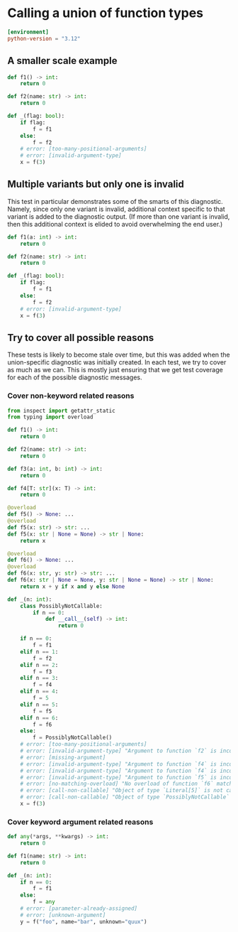 # Calling a union of function types

<!-- snapshot-diagnostics -->

```toml
[environment]
python-version = "3.12"
```

## A smaller scale example

```py
def f1() -> int:
    return 0

def f2(name: str) -> int:
    return 0

def _(flag: bool):
    if flag:
        f = f1
    else:
        f = f2
    # error: [too-many-positional-arguments]
    # error: [invalid-argument-type]
    x = f(3)
```

## Multiple variants but only one is invalid

This test in particular demonstrates some of the smarts of this diagnostic. Namely, since only one
variant is invalid, additional context specific to that variant is added to the diagnostic output.
(If more than one variant is invalid, then this additional context is elided to avoid overwhelming
the end user.)

```py
def f1(a: int) -> int:
    return 0

def f2(name: str) -> int:
    return 0

def _(flag: bool):
    if flag:
        f = f1
    else:
        f = f2
    # error: [invalid-argument-type]
    x = f(3)
```

## Try to cover all possible reasons

These tests is likely to become stale over time, but this was added when the union-specific
diagnostic was initially created. In each test, we try to cover as much as we can. This is mostly
just ensuring that we get test coverage for each of the possible diagnostic messages.

### Cover non-keyword related reasons

```py
from inspect import getattr_static
from typing import overload

def f1() -> int:
    return 0

def f2(name: str) -> int:
    return 0

def f3(a: int, b: int) -> int:
    return 0

def f4[T: str](x: T) -> int:
    return 0

@overload
def f5() -> None: ...
@overload
def f5(x: str) -> str: ...
def f5(x: str | None = None) -> str | None:
    return x

@overload
def f6() -> None: ...
@overload
def f6(x: str, y: str) -> str: ...
def f6(x: str | None = None, y: str | None = None) -> str | None:
    return x + y if x and y else None

def _(n: int):
    class PossiblyNotCallable:
        if n == 0:
            def __call__(self) -> int:
                return 0

    if n == 0:
        f = f1
    elif n == 1:
        f = f2
    elif n == 2:
        f = f3
    elif n == 3:
        f = f4
    elif n == 4:
        f = 5
    elif n == 5:
        f = f5
    elif n == 6:
        f = f6
    else:
        f = PossiblyNotCallable()
    # error: [too-many-positional-arguments]
    # error: [invalid-argument-type] "Argument to function `f2` is incorrect: Expected `str`, found `Literal[3]`"
    # error: [missing-argument]
    # error: [invalid-argument-type] "Argument to function `f4` is incorrect: Argument type `Literal[3]` does not satisfy upper bound of type variable `T`"
    # error: [invalid-argument-type] "Argument to function `f4` is incorrect: Expected `str & Unknown`, found `Literal[3]`"
    # error: [invalid-argument-type] "Argument to function `f5` is incorrect: Expected `str`, found `Literal[3]`"
    # error: [no-matching-overload] "No overload of function `f6` matches arguments"
    # error: [call-non-callable] "Object of type `Literal[5]` is not callable"
    # error: [call-non-callable] "Object of type `PossiblyNotCallable` is not callable (possibly unbound `__call__` method)"
    x = f(3)
```

### Cover keyword argument related reasons

```py
def any(*args, **kwargs) -> int:
    return 0

def f1(name: str) -> int:
    return 0

def _(n: int):
    if n == 0:
        f = f1
    else:
        f = any
    # error: [parameter-already-assigned]
    # error: [unknown-argument]
    y = f("foo", name="bar", unknown="quux")
```
